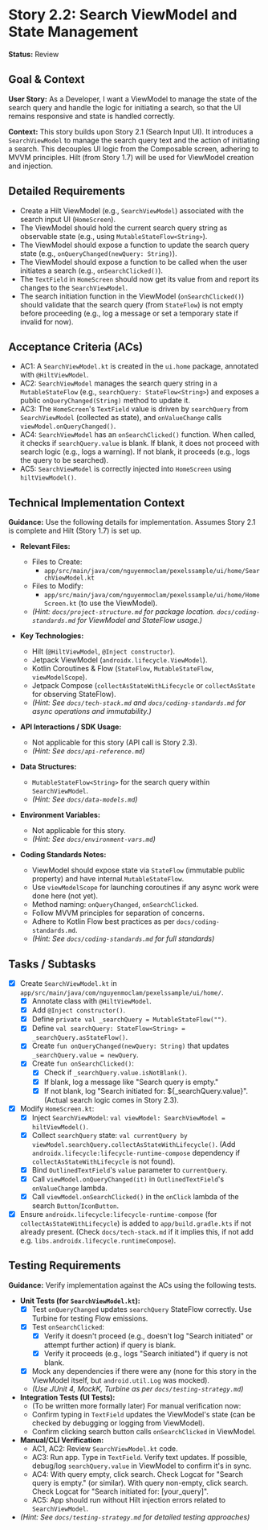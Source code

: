 # Story 2.2: Search ViewModel and State Management

**Status:** Review

## Goal & Context

**User Story:** As a Developer, I want a ViewModel to manage the state of the search query and handle the logic for initiating a search, so that the UI remains responsive and state is handled correctly.

**Context:** This story builds upon Story 2.1 (Search Input UI). It introduces a `SearchViewModel` to manage the search query text and the action of initiating a search. This decouples UI logic from the Composable screen, adhering to MVVM principles. Hilt (from Story 1.7) will be used for ViewModel creation and injection.

## Detailed Requirements

* Create a Hilt ViewModel (e.g., `SearchViewModel`) associated with the search input UI (`HomeScreen`).
* The ViewModel should hold the current search query string as observable state (e.g., using `MutableStateFlow<String>`).
* The ViewModel should expose a function to update the search query state (e.g., `onQueryChanged(newQuery: String)`).
* The ViewModel should expose a function to be called when the user initiates a search (e.g., `onSearchClicked()`).
* The `TextField` in `HomeScreen` should now get its value from and report its changes to the `SearchViewModel`.
* The search initiation function in the ViewModel (`onSearchClicked()`) should validate that the search query (from `StateFlow`) is not empty before proceeding (e.g., log a message or set a temporary state if invalid for now).

## Acceptance Criteria (ACs)

-   AC1: A `SearchViewModel.kt` is created in the `ui.home` package, annotated with `@HiltViewModel`.
-   AC2: `SearchViewModel` manages the search query string in a `MutableStateFlow` (e.g., `searchQuery: StateFlow<String>`) and exposes a public `onQueryChanged(String)` method to update it.
-   AC3: The `HomeScreen`'s `TextField` value is driven by `searchQuery` from `SearchViewModel` (collected as state), and `onValueChange` calls `viewModel.onQueryChanged()`.
-   AC4: `SearchViewModel` has an `onSearchClicked()` function. When called, it checks if `searchQuery.value` is blank. If blank, it does not proceed with search logic (e.g., logs a warning). If not blank, it proceeds (e.g., logs the query to be searched).
-   AC5: `SearchViewModel` is correctly injected into `HomeScreen` using `hiltViewModel()`.

## Technical Implementation Context

**Guidance:** Use the following details for implementation. Assumes Story 2.1 is complete and Hilt (Story 1.7) is set up.

-   **Relevant Files:**
    -   Files to Create:
        -   `app/src/main/java/com/nguyenmoclam/pexelssample/ui/home/SearchViewModel.kt`
    -   Files to Modify:
        -   `app/src/main/java/com/nguyenmoclam/pexelssample/ui/home/HomeScreen.kt` (to use the ViewModel).
    -   _(Hint: `docs/project-structure.md` for package location. `docs/coding-standards.md` for ViewModel and StateFlow usage.)_

-   **Key Technologies:**
    -   Hilt (`@HiltViewModel`, `@Inject constructor`).
    -   Jetpack ViewModel (`androidx.lifecycle.ViewModel`).
    -   Kotlin Coroutines & Flow (`StateFlow`, `MutableStateFlow`, `viewModelScope`).
    -   Jetpack Compose (`collectAsStateWithLifecycle` or `collectAsState` for observing StateFlow).
    -   _(Hint: See `docs/tech-stack.md` and `docs/coding-standards.md` for async operations and immutability.)_

-   **API Interactions / SDK Usage:**
    -   Not applicable for this story (API call is Story 2.3).
    -   _(Hint: See `docs/api-reference.md`)_

-   **Data Structures:**
    -   `MutableStateFlow<String>` for the search query within `SearchViewModel`.
    -   _(Hint: See `docs/data-models.md`)_

-   **Environment Variables:**
    -   Not applicable for this story.
    -   _(Hint: See `docs/environment-vars.md`)_

-   **Coding Standards Notes:**
    -   ViewModel should expose state via `StateFlow` (immutable public property) and have internal `MutableStateFlow`.
    -   Use `viewModelScope` for launching coroutines if any async work were done here (not yet).
    -   Method naming: `onQueryChanged`, `onSearchClicked`.
    -   Follow MVVM principles for separation of concerns.
    -   Adhere to Kotlin Flow best practices as per `docs/coding-standards.md`.
    -   _(Hint: See `docs/coding-standards.md` for full standards)_

## Tasks / Subtasks

-   [x] Create `SearchViewModel.kt` in `app/src/main/java/com/nguyenmoclam/pexelssample/ui/home/`.
    -   [x] Annotate class with `@HiltViewModel`.
    -   [x] Add `@Inject constructor()`.
    -   [x] Define `private val _searchQuery = MutableStateFlow("")`.
    -   [x] Define `val searchQuery: StateFlow<String> = _searchQuery.asStateFlow()`.
    -   [x] Create `fun onQueryChanged(newQuery: String)` that updates `_searchQuery.value = newQuery`.
    -   [x] Create `fun onSearchClicked()`:
        -   [x] Check if `_searchQuery.value.isNotBlank()`.
        -   [x] If blank, log a message like "Search query is empty."
        -   [x] If not blank, log "Search initiated for: ${_searchQuery.value}". (Actual search logic comes in Story 2.3).
-   [x] Modify `HomeScreen.kt`:
    -   [x] Inject `SearchViewModel`: `val viewModel: SearchViewModel = hiltViewModel()`.
    -   [x] Collect `searchQuery` state: `val currentQuery by viewModel.searchQuery.collectAsStateWithLifecycle()`. (Add `androidx.lifecycle:lifecycle-runtime-compose` dependency if `collectAsStateWithLifecycle` is not found).
    -   [x] Bind `OutlinedTextField`'s `value` parameter to `currentQuery`.
    -   [x] Call `viewModel.onQueryChanged(it)` in `OutlinedTextField`'s `onValueChange` lambda.
    -   [x] Call `viewModel.onSearchClicked()` in the `onClick` lambda of the search `Button`/`IconButton`.
-   [x] Ensure `androidx.lifecycle:lifecycle-runtime-compose` (for `collectAsStateWithLifecycle`) is added to `app/build.gradle.kts` if not already present. (Check `docs/tech-stack.md` if it implies this, if not add e.g. `libs.androidx.lifecycle.runtimeCompose`).

## Testing Requirements

**Guidance:** Verify implementation against the ACs using the following tests.
-   **Unit Tests (for `SearchViewModel.kt`):**
    -   [x] Test `onQueryChanged` updates `searchQuery` StateFlow correctly. Use Turbine for testing Flow emissions.
    -   [x] Test `onSearchClicked`:
        -   [x] Verify it doesn't proceed (e.g., doesn't log "Search initiated" or attempt further action) if query is blank.
        -   [x] Verify it proceeds (e.g., logs "Search initiated") if query is not blank.
    -   [x] Mock any dependencies if there were any (none for this story in the ViewModel itself, but `android.util.Log` was mocked).
    -   _(Use JUnit 4, MockK, Turbine as per `docs/testing-strategy.md`)_
-   **Integration Tests (UI Tests):**
    -   (To be written more formally later) For manual verification now:
    -   Confirm typing in `TextField` updates the ViewModel's state (can be checked by debugging or logging from ViewModel).
    -   Confirm clicking search button calls `onSearchClicked` in ViewModel.
-   **Manual/CLI Verification:**
    -   AC1, AC2: Review `SearchViewModel.kt` code.
    -   AC3: Run app. Type in `TextField`. Verify text updates. If possible, debug/log `searchQuery.value` in ViewModel to confirm it's in sync.
    -   AC4: With query empty, click search. Check Logcat for "Search query is empty." (or similar). With query non-empty, click search. Check Logcat for "Search initiated for: [your_query]".
    -   AC5: App should run without Hilt injection errors related to `SearchViewModel`.
-   _(Hint: See `docs/testing-strategy.md` for detailed testing approaches)_